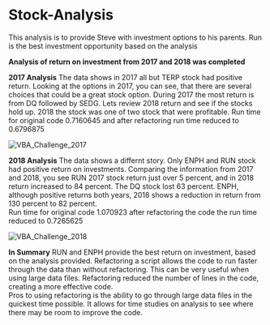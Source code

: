 # Stock-Analysis
This analysis is to provide Steve with investment options to his parents.
  Run is the best investment opportunity based on the analysis

**Analysis of return on investment from 2017 and 2018 was completed**

  **2017 Analysis**
The data shows in 2017 all but TERP stock had positive return.  Looking at the options in 2017, you can see, that there are several choices that could be a great stock option.  During 2017 the most return is from DQ followed by SEDG.  Lets review 2018 return and see if the stocks hold up.
2018 the stock was one of two stock that were profitable.
Run time for original code 0.7160645 and after refactoring run time reduced to 0.6796875

![VBA_Challenge_2017](https://user-images.githubusercontent.com/92495807/149698687-7f9e0617-c95e-490a-9ff0-e6d096545c3c.PNG)


**2018 Analysis**
The data shows a differnt story.  Only ENPH and RUN stock had positive return on investments.  Comparing the information from 2017 and 2018, you see RUN 2017 stock return just over 5 percent, and in 2018 return increased to 84 percent.  The DQ stock lost 63 percent.  ENPH, although positive returns both years, 2018 shows a reduction in return from 130 percent to 82 percent.  
Run time for original code 1.070923 after refactoring the code the run time reduced to 0.7265625

![VBA_Challenge_2018](https://user-images.githubusercontent.com/92495807/149698766-a551b80d-b46e-449d-b72d-7d2763adc69b.PNG)

**In Summary**
RUN and ENPH provide the best return on investment, based on the analysis provided.
Refactoring a script allows the code to run faster through the data than without refactoring. This can be very useful when using large data files.  Refactoring reduced the number of lines in the code, creating a more effective code.  
Pros to using refactoring is the ability to go through large data files in the quickest time possible.  It allows for time studies on analysis to see where there may be room to improve the code.
